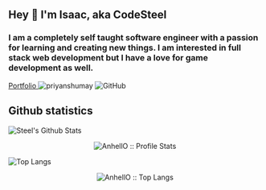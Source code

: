 ## Hey 👋 I'm Isaac, aka CodeSteel
### I am a completely self taught software engineer with a passion for learning and creating new things. I am interested in full stack web development but I have a love for game development as well.

<a href="https://codesteel-io.vercel.app/">
Portfolio
</a>

<img src="https://komarev.com/ghpvc/?username=codesteel" alt="priyanshumay" />

<img src="https://img.shields.io/github/followers/codesteel.svg?label=GitHub&style=social" alt="GitHub">

<h2>Github statistics</h2>

![Steel's Github Stats](https://github-readme-stats.vercel.app/api?username=codesteel&show_icons=true&title_color=fff&icon_color=79ff97&text_color=9f9f9f&bg_color=151515)

<p align="center"><img src="https://github-readme-stats.vercel.app/api?username=AnhellO&show_icons=true&theme=synthwave" alt="AnhellO :: Profile Stats" /></p>

![Top Langs](https://github-readme-stats.vercel.app/api/top-langs/?username=codesteel&show_icons=true)

<p align="center"><img src="https://github-readme-stats.vercel.app/api/top-langs/?username=AnhellO&langs_count=10&theme=tokyonight&layout=compact" alt="AnhellO :: Top Langs" /></p>
